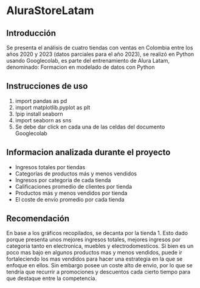 # AluraStoreLatam
## Introducción 
Se presenta el análisis de cuatro tiendas con ventas en Colombia entre los años 2020 y 2023 (datos parciales para el año 2023), se
realizó en Python usando Googlecolab, es parte del entrenamiento de Alura Latam, denominado:
Formacion en modelado de datos con Python

## Instrucciones de uso
1. import pandas as pd
2. import matplotlib.pyplot as plt
3. !pip install seaborn
4. import seaborn as sns
5. Se debe dar click en cada una de las celdas del documento Googlecolab


## Informacion analizada durante el proyecto
* Ingresos totales por tiendas
* Categorías de productos más y menos vendidos
* Ingresos por categoria de cada tienda
* Calificaciones promedio de clientes por tienda
* Productos más y menos vendidos por tienda
* El coste de envio promedio por cada tienda


## Recomendación

En base a los gráficos recopilados, se decanta por la tienda 1. Esto dado porque presenta unos mejores ingresos totales, mejores ingresos por categoria tanto en electronica, muebles y electrodomesticos. Si bien es un poco mas bajo en algunos productos mas y menos vendidos, puede ir fortaleciendo los mas vendidos para hacer una estrategia en la que se enfoque en ellos. Sin embargo posee un coste alto de envio, por lo que se tendría que recurrir a promociones y descuentos cada cierto tiempo para que destaque entre la competencia.
